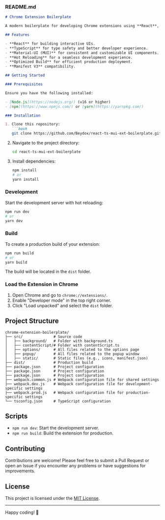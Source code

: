 ### README.md

```markdown
# Chrome Extension Boilerplate

A modern boilerplate for developing Chrome extensions using **React**, **TypeScript**, and **Material-UI (MUI)**. This project provides a strong foundation for building powerful and user-friendly Chrome extensions.

## Features

- **React** for building interactive UIs.
- **TypeScript** for type safety and better developer experience.
- **Material-UI (MUI)** for consistent and customizable UI components.
- **Hot Reloading** for a seamless development experience.
- **Optimized Build** for efficient production deployment.
- **Manifest V3** compatibility.

## Getting Started

### Prerequisites

Ensure you have the following installed:

- [Node.js](https://nodejs.org/) (v16 or higher)
- [npm](https://www.npmjs.com/) or [yarn](https://yarnpkg.com/)

### Installation

1. Clone this repository:
   ```bash
   git clone https://github.com/Beydox/react-ts-mui-ext-boilerplate.git
   ```

2. Navigate to the project directory:
   ```bash
   cd react-ts-mui-ext-boilerplate
   ```

3. Install dependencies:
   ```bash
   npm install
   # or
   yarn install
   ```

### Development

Start the development server with hot reloading:

```bash
npm run dev
# or
yarn dev
```

### Build

To create a production build of your extension:

```bash
npm run build
# or
yarn build
```

The build will be located in the `dist` folder.

### Load the Extension in Chrome

1. Open Chrome and go to `chrome://extensions/`.
2. Enable "Developer mode" in the top right corner.
3. Click "Load unpacked" and select the `dist` folder.

## Project Structure

```
chrome-extension-boilerplate/
├── src/              # Source code
│   ├── background/   # Folder with background.ts
│   ├── contentScript/# Folder with contentScript.ts
│   ├── options/      # All files related to the options page
│   ├── popup/        # All files related to the popup window
│   ├── static/       # Static files (e.g., icons, manifest.json)
├── dist/             # Production build
├── package.json      # Project configuration
├── package.json      # Project configuration
├── package.json      # Project configuration
├── webpack.common.js # Webpack configuration file for shared settings
├── webpack.dev.js    # Webpack configuration file for development-specific settings
├── webpack.prod.js   # Webpack configuration file for production-specific settings
└── tsconfig.json     # TypeScript configuration

```

## Scripts

- `npm run dev`: Start the development server.
- `npm run build`: Build the extension for production.


## Contributing

Contributions are welcome! Please feel free to submit a Pull Request or open an Issue if you encounter any problems or have suggestions for improvements.

## License

This project is licensed under the [MIT License](./LICENSE).


---

Happy coding! 🚀
```

